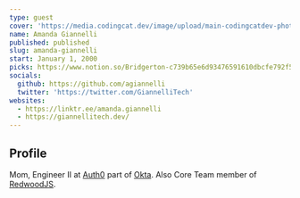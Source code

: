 ```yaml
---
type: guest
cover: 'https://media.codingcat.dev/image/upload/main-codingcatdev-photo/podcast-guest/GiannelliTech'
name: Amanda Giannelli
published: published
slug: amanda-giannelli
start: January 1, 2000
picks: https://www.notion.so/Bridgerton-c739b65e6d93476591610dbcfe792f50, https://www.notion.so/Killing-Eve-63b0e3b5b0374741b7f1fee8ac0768b0
socials:
  github: https://github.com/agiannelli
  twitter: 'https://twitter.com/GiannelliTech'
websites:
  - https://linktr.ee/amanda.giannelli
  - https://giannellitech.dev/
---
```


## Profile

Mom, Engineer II at [Auth0](https://auth0.com/) part of [Okta](https://www.okta.com/). Also Core Team member of [RedwoodJS](https://redwoodjs.com/).
